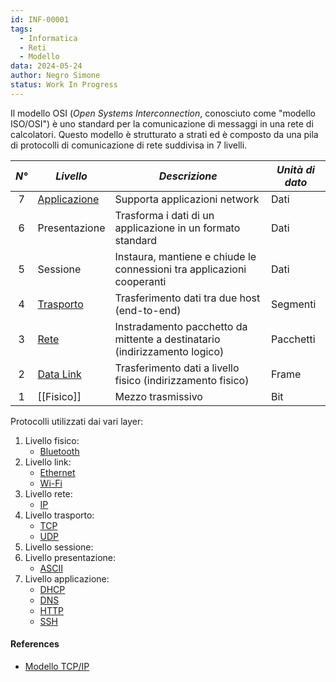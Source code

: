 ```yaml
---
id: INF-00001
tags:
  - Informatica
  - Reti
  - Modello
data: 2024-05-24
author: Negro Simone
status: Work In Progress
---
```

Il modello OSI (_Open Systems Interconnection_, conosciuto come "modello ISO/OSI") è uno standard per la comunicazione di messaggi in una rete di calcolatori. 
Questo modello è strutturato a strati ed è composto da una pila di protocolli di comunicazione di rete suddivisa in 7 livelli.

| *N°* | *Livello*                                                          | *Descrizione*                                                              | *Unità di dato* |
| :--: | ------------------------------------------------------------------ | -------------------------------------------------------------------------- | --------------- |
|  7   | [Applicazione](Livello%20di%20applicazione.md)                     | Supporta applicazioni network                                              | Dati            |
|  6   | Presentazione                                                      | Trasforma i dati di un applicazione in un formato standard                 | Dati            |
|  5   | Sessione                                                           | Instaura, mantiene e chiude le connessioni tra applicazioni cooperanti     | Dati            |
|  4   | [Trasporto](Livello%20di%20trasporto.md)                           | Trasferimento dati tra due host (end-to-end)                               | Segmenti        |
|  3   | [Rete](Livello%20di%20rete.md)                                     | Instradamento pacchetto da mittente a destinatario (indirizzamento logico) | Pacchetti       |
|  2   | [Data Link](Livello%20di%20collegamento%20dati%20(data%20link).md) | Trasferimento dati a livello fisico (indirizzamento fisico)                | Frame           |
|  1   | [[Fisico]]                                                         | Mezzo trasmissivo                                                          | Bit             |
Protocolli utilizzati dai vari layer:
1. Livello fisico: 
	- [Bluetooth](Bluetooth.md)
2. Livello link:
	- [Ethernet](Ethernet.md)
	- [Wi-Fi](Wi-Fi.md)
3. Livello rete:
	- [IP](IP.md)
4. Livello trasporto:
	- [TCP](Transmission%20Control%20Protocol%20(TCP).md)
	- [UDP](User%20Datagram%20Protocol%20(UDP).md)
5. Livello sessione:
6. Livello presentazione:
	- [ASCII](ASCII.md)
7. Livello applicazione:
	- [DHCP](Dynamic%20Host%20Configuration%20Protocol%20(DHCP).md)
	- [DNS](Domain%20Name%20System%20(DNS).md)
	- [HTTP](Hypertext%20Transfer%20Protocol%20(HTTP).md)
	- [SSH](Secure%20Shell%20(SSH).md)
#### References
- [Modello TCP/IP](Modello%20TCP-IP.md)